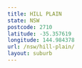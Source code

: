 ```yaml
---
title: HILL PLAIN
state: NSW
postcode: 2710
latitude: -35.357619
longitude: 144.984378
url: /nsw/hill-plain/
layout: suburb
---
```

